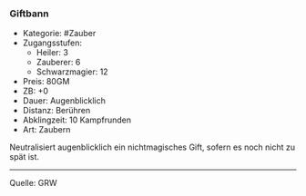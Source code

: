### Giftbann

- Kategorie: #Zauber
- Zugangsstufen:
  - Heiler: 3
  - Zauberer: 6
  - Schwarzmagier: 12
- Preis: 80GM
- ZB: +0
- Dauer: Augenblicklich
- Distanz: Berühren
- Abklingzeit: 10 Kampfrunden
- Art: Zaubern

Neutralisiert augenblicklich ein nichtmagisches Gift, sofern es noch nicht zu spät ist.

---

Quelle: GRW
